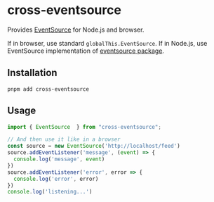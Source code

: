 # cross-eventsource

Provides [EventSource](https://developer.mozilla.org/en-US/docs/Web/API/EventSource) for Node.js and browser.

If in browser, use standard `globalThis.EventSource`. If in Node.js, use EventSource implementation
of [eventsource package](https://www.npmjs.com/package/eventsource).

## Installation

```shell
pnpm add cross-eventsource
```

## Usage

```typescript
import { EventSource  } from "cross-eventsource";

// And then use it like in a browser
const source = new EventSource('http://localhost/feed')
source.addEventListener('message', (event) => {
  console.log('message', event)
})
source.addEventListener('error', error => {
  console.log('error', error)
})
console.log('listening...')
```
